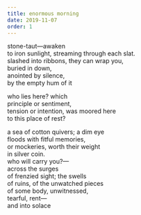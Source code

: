 ```yaml
---
title: enormous morning
date: 2019-11-07
order: 1
---
```


stone-taut—awaken  
to iron sunlight, streaming through each slat.  
slashed into ribbons, they can wrap you,  
buried in down,  
anointed by silence,  
by the empty hum of it

who lies here?  which  
principle or sentiment,  
tension or intention, was moored here  
to this place of rest?

a sea of cotton quivers; a dim eye  
floods with fitful memories,  
or mockeries, worth their weight  
in silver coin.  
who will carry you?—  
across the surges  
of frenzied sight; the swells  
of ruins, of the unwatched pieces  
of some body, unwitnessed,  
tearful, rent—  
and into solace
